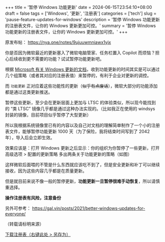 +++
title = '暂停 Windows 功能更新'
date = 2024-06-15T23:54:10+08:00
draft = false
tags = ['Windows', '更新', '注册表']
categories = ['tech']
slug = 'pause-feature-updates-for-windows'
description = '暂停 Windows 功能更新的注册表文件，让你的 Windows 更新更加可控。'
summary = '暂停 Windows 功能更新的注册表文件，让你的 Windows 更新更加可控。'
+++

原发布帖： https://nya.one/notes/9ujuuwmniawx1yjx

你是否因为微软最近的更新塞入了微软电脑管家、任务栏置入 Copilot 而烦恼？担心后续收到更不需要的功能？试试暂停功能更新吧。

根据 [Microsoft 有关 Windows 更新的文档](https://https://learn.microsoft.com/en-us/windows/deployment/update/waas-configure-wufb#pause-feature-updates)，收到功能更新的时间其实是可以通过几个组策略（或者其对应的注册表值）来暂停的，有利于企业对更新的调控。

而 `功能更新` 正对应着这些功能性的更新（~~似乎有点废话~~），微软大部分的功能添加都是通过这类更新推送。

暂停这些更新，至少会在更新层面上更加与 LTSC 的体验类似，所以现今能找到的 “类 LTSC” 镜像几乎都是通过这种办法实现的。（比如我正在使用的 windsys 封装的镜像，目前项目似乎暂停了大型更新）

所以我根据系统镜像里已有的内容以及自己对文档的理解简单制作了一个小的注册表文件，能够暂停功能更新 1000 天（为了保险，我将结束时间写到了 2042 年），导入后会立即生效。

效果应该是：打开 Windows 更新之后显示：你的组织为你暂停了一些更新，打开高级选项 > 配置的更新策略 多出两条关于功能更新的策略（如图）

这样微软后面喂的不管是什么东西就应该吃不到了，但是安全更新和补丁可以继续接收，因为这些内容几乎都是在质量更新。

但是就目前来说不像一般的暂停更新，**功能更新一旦暂停很难手动恢复**，所以请慎重选择。

**操作注册表有风险，注意备份**

另外可参考：
https://gal.vin/posts/2021/better-windows-updates-for-everyone/


（转载请标明来源）

[下载注册表（右键此处 > 另存为）](https://gist.githubusercontent.com/GrassBlock1/c002d1a96d739d694b421063fb8dd5e3/raw/e4344c6fdd9103f539c74ab14d93859ed0a1185b/pause-feature-updates.reg)
